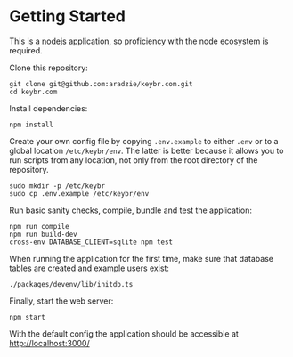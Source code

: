 # Getting Started

This is a [nodejs](https://nodejs.org/) application, so proficiency with the node ecosystem is required.

Clone this repository:

```shell
git clone git@github.com:aradzie/keybr.com.git
cd keybr.com
```

Install dependencies:

```shell
npm install
```

Create your own config file by copying `.env.example` to either `.env` or to a global location `/etc/keybr/env`. The latter is better because it allows you to run scripts from any location, not only from the root directory of the repository.

```shell
sudo mkdir -p /etc/keybr
sudo cp .env.example /etc/keybr/env
```

Run basic sanity checks, compile, bundle and test the application:

```shell
npm run compile
npm run build-dev
cross-env DATABASE_CLIENT=sqlite npm test
```

When running the application for the first time, make sure that database tables are created and example users exist:

```shell
./packages/devenv/lib/initdb.ts
```

Finally, start the web server:

```shell
npm start
```

With the default config the application should be accessible at [http://localhost:3000/](http://localhost:3000/)
